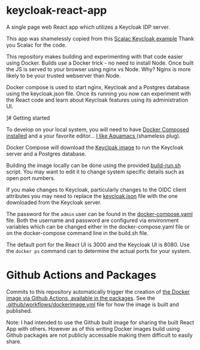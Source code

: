 # keycloak-react-app
A single page web React app which utilizes a Keycloak IDP server.

This app was shamelessly copied from this [Scalac Keycloak
example](https://scalac.io/user-authentication-keycloak-1/) Thank you
Scalac for the code.

This repository makes building and experimenting with that code
easier using Docker.  Builds use a Docker trick - no need to install Node.  Once
built the JS is served to your browser using nginx vs Node.  Why?
Nginx is more likely to be your trusted webserver than Node.

Docker compose is used to start nginx, Keycloak and a Postgres
database using the keycloak.json file.  Once its running you
now can experiment with the React code and learn about Keycloak
features using its administration UI.

]# Getting started

To develop on your local system, you will need to have [Docker
Composed installed](https://docs.docker.com/compose/install/) and a
your favorite editor... [I like Aquamacs ](http://aquamacs.org/) (shameless plug).

Docker Compose will download the [Keycloak
image](https://hub.docker.com/r/jboss/keycloak/) to run the Keycloak
server and a Postgres database.

Building the image locally can be done using the provided
[build-run.sh](build-run.sh) script.  You may want to edit it to
change system specific details such as open port numbers.

If you make changes to Keycloak, particularly changes to the OIDC
client attributes you may need to replace the [keycloak.json](keycloak.json) file with
the one downloaded from the Keycloak server.

The password for the `admin` user can be found in the
[docker-compose.yaml](docker-compose.yaml) file. Both the username
and password are configured via environment variables which can be
changed either in the docker-compose.yaml file or on the
docker-compose command line in the build.sh file.

The default port for the React UI is 3000 and the Keycloak UI
is 8080.  Use the `docker ps` command can to determine the
actual ports for your system.

# Github Actions and Packages

Commits to this repository automatically trigger the creation of [the
Docker image via Github Actions, available in the packages](packages).  See the
[.github/workflows/dockerimage.yml](.github/workflows/dockerimage.yml) file for how the image is built and
published.

Note: I had intended to use the Github built image for sharing the built React App with others.
However as of this writing Docker images build using Github packages
are not publicly accessable making them difficult to easily share.
